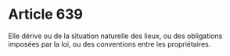 # Article 639

Elle dérive ou de la situation naturelle des lieux, ou des obligations imposées par la loi, ou des conventions entre les propriétaires.